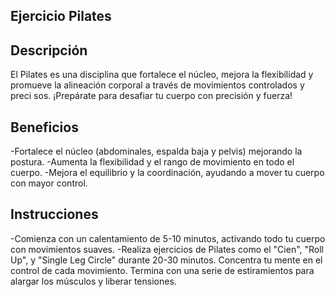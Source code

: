 ## Ejercicio Pilates

## Descripción
El Pilates es una disciplina que fortalece el núcleo, mejora la flexibilidad y
promueve la alineación corporal a través de movimientos controlados y preci
sos. ¡Prepárate para desafiar tu cuerpo con precisión y fuerza!
 
## Beneficios
-Fortalece el núcleo (abdominales, espalda baja y pelvis) mejorando la postura.
-Aumenta la flexibilidad y el rango de movimiento en todo el cuerpo.
-Mejora el equilibrio y la coordinación, ayudando a mover tu cuerpo con mayor control.
 
## Instrucciones
-Comienza con un calentamiento de 5-10 minutos, activando todo tu cuerpo con movimientos suaves.
-Realiza ejercicios de Pilates como el "Cien", "Roll Up", y "Single Leg Circle" durante 20-30 minutos. Concentra tu mente en el control de cada movimiento.
Termina con una serie de estiramientos para alargar los músculos y liberar tensiones.
